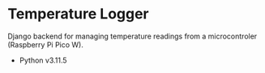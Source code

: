 # Temperature Logger

Django backend for managing temperature readings from a microcontroler (Raspberry Pi Pico W).

- Python v3.11.5
